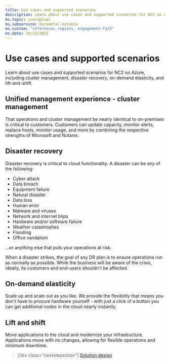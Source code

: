 ```yaml
---
title: Use cases and supported scenarios
description: Learn about use cases and supported scenarios for NC2 on Azure, including cluster management, disaster recovery, on-demand elasticity, and lift-and-shift. 
ms.topic: conceptual
ms.subservice: baremetal-nutanix
ms.custom: "references_regions, engagement-fy23" 
ms.date: 10/13/2022
---
```


# Use cases and supported scenarios

 Learn about use cases and supported scenarios for NC2 on Azure, including cluster management, disaster recovery, on-demand elasticity, and lift-and-shift.

## Unified management experience - cluster management

That operations and cluster management be nearly identical to on-premises is critical to customers.
Customers can update capacity, monitor alerts, replace hosts, monitor usage, and more by combining the respective strengths of Microsoft and Nutanix.

## Disaster recovery

Disaster recovery is critical to cloud functionality.
A disaster can be any of the following:

- Cyber attack
- Data breach
- Equipment failure
- Natural disaster
- Data loss
- Human error
- Malware and viruses
- Network and internet blips
- Hardware and/or software failure
- Weather catastrophes
- Flooding
- Office vandalism

 ...or anything else that puts your operations at risk.

When a disaster strikes, the goal of any DR plan is to ensure operations run as normally as possible.
While the business will be aware of the crisis, ideally, its customers and end-users shouldn't be affected.

## On-demand elasticity

Scale up and scale out as you like.
We provide the flexibility that means you don't have to procure hardware yourself - with just a click of a button you can get additional nodes in the cloud nearly instantly.

## Lift and shift

Move applications to the cloud and modernize your infrastructure.
Applications move with no changes, allowing for flexible operations and minimum downtime.

> [!div class="nextstepaction"]
> [Solution design](solution-design.md)
